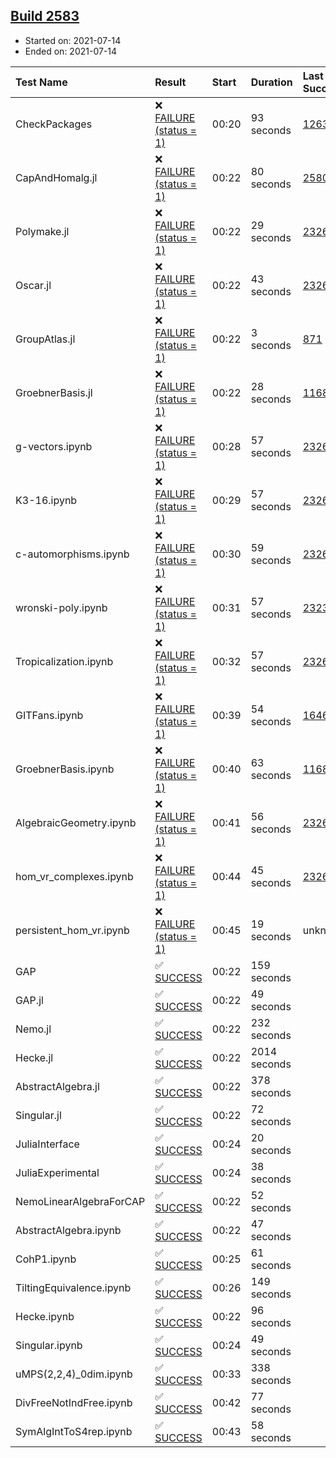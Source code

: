 ## [Build 2583](https://oscarci.mathematik.uni-kl.de/job/oscar-stable/2583/)

* Started on: 2021-07-14
* Ended on: 2021-07-14

| Test Name    | Result | Start | Duration | Last Success | First Failure |
|:-------------|:-------|:------|:---------|:-------------|:--------------|
| CheckPackages | ❌ [FAILURE (status = 1)](https://oscarci.mathematik.uni-kl.de/job/oscar-stable/2583/artifact/logs/build-2583/CheckPackages.log) | 00:20 | 93 seconds | [1263](https://oscarci.mathematik.uni-kl.de/job/oscar-stable/1263/) | [1264](https://oscarci.mathematik.uni-kl.de/job/oscar-stable/1264/) |
| CapAndHomalg.jl | ❌ [FAILURE (status = 1)](https://oscarci.mathematik.uni-kl.de/job/oscar-stable/2583/artifact/logs/build-2583/CapAndHomalg.jl.log) | 00:22 | 80 seconds | [2580](https://oscarci.mathematik.uni-kl.de/job/oscar-stable/2580/) | [2581](https://oscarci.mathematik.uni-kl.de/job/oscar-stable/2581/) |
| Polymake.jl | ❌ [FAILURE (status = 1)](https://oscarci.mathematik.uni-kl.de/job/oscar-stable/2583/artifact/logs/build-2583/Polymake.jl.log) | 00:22 | 29 seconds | [2326](https://oscarci.mathematik.uni-kl.de/job/oscar-stable/2326/) | [2327](https://oscarci.mathematik.uni-kl.de/job/oscar-stable/2327/) |
| Oscar.jl | ❌ [FAILURE (status = 1)](https://oscarci.mathematik.uni-kl.de/job/oscar-stable/2583/artifact/logs/build-2583/Oscar.jl.log) | 00:22 | 43 seconds | [2326](https://oscarci.mathematik.uni-kl.de/job/oscar-stable/2326/) | [2327](https://oscarci.mathematik.uni-kl.de/job/oscar-stable/2327/) |
| GroupAtlas.jl | ❌ [FAILURE (status = 1)](https://oscarci.mathematik.uni-kl.de/job/oscar-stable/2583/artifact/logs/build-2583/GroupAtlas.jl.log) | 00:22 | 3 seconds | [871](https://oscarci.mathematik.uni-kl.de/job/oscar-stable/871/) | [872](https://oscarci.mathematik.uni-kl.de/job/oscar-stable/872/) |
| GroebnerBasis.jl | ❌ [FAILURE (status = 1)](https://oscarci.mathematik.uni-kl.de/job/oscar-stable/2583/artifact/logs/build-2583/GroebnerBasis.jl.log) | 00:22 | 28 seconds | [1168](https://oscarci.mathematik.uni-kl.de/job/oscar-stable/1168/) | [1169](https://oscarci.mathematik.uni-kl.de/job/oscar-stable/1169/) |
| g-vectors.ipynb | ❌ [FAILURE (status = 1)](https://oscarci.mathematik.uni-kl.de/job/oscar-stable/2583/artifact/logs/build-2583/g-vectors.ipynb.log) | 00:28 | 57 seconds | [2326](https://oscarci.mathematik.uni-kl.de/job/oscar-stable/2326/) | [2327](https://oscarci.mathematik.uni-kl.de/job/oscar-stable/2327/) |
| K3-16.ipynb | ❌ [FAILURE (status = 1)](https://oscarci.mathematik.uni-kl.de/job/oscar-stable/2583/artifact/logs/build-2583/K3-16.ipynb.log) | 00:29 | 57 seconds | [2326](https://oscarci.mathematik.uni-kl.de/job/oscar-stable/2326/) | [2327](https://oscarci.mathematik.uni-kl.de/job/oscar-stable/2327/) |
| c-automorphisms.ipynb | ❌ [FAILURE (status = 1)](https://oscarci.mathematik.uni-kl.de/job/oscar-stable/2583/artifact/logs/build-2583/c-automorphisms.ipynb.log) | 00:30 | 59 seconds | [2326](https://oscarci.mathematik.uni-kl.de/job/oscar-stable/2326/) | [2327](https://oscarci.mathematik.uni-kl.de/job/oscar-stable/2327/) |
| wronski-poly.ipynb | ❌ [FAILURE (status = 1)](https://oscarci.mathematik.uni-kl.de/job/oscar-stable/2583/artifact/logs/build-2583/wronski-poly.ipynb.log) | 00:31 | 57 seconds | [2323](https://oscarci.mathematik.uni-kl.de/job/oscar-stable/2323/) | [2324](https://oscarci.mathematik.uni-kl.de/job/oscar-stable/2324/) |
| Tropicalization.ipynb | ❌ [FAILURE (status = 1)](https://oscarci.mathematik.uni-kl.de/job/oscar-stable/2583/artifact/logs/build-2583/Tropicalization.ipynb.log) | 00:32 | 57 seconds | [2326](https://oscarci.mathematik.uni-kl.de/job/oscar-stable/2326/) | [2327](https://oscarci.mathematik.uni-kl.de/job/oscar-stable/2327/) |
| GITFans.ipynb | ❌ [FAILURE (status = 1)](https://oscarci.mathematik.uni-kl.de/job/oscar-stable/2583/artifact/logs/build-2583/GITFans.ipynb.log) | 00:39 | 54 seconds | [1646](https://oscarci.mathematik.uni-kl.de/job/oscar-stable/1646/) | [1647](https://oscarci.mathematik.uni-kl.de/job/oscar-stable/1647/) |
| GroebnerBasis.ipynb | ❌ [FAILURE (status = 1)](https://oscarci.mathematik.uni-kl.de/job/oscar-stable/2583/artifact/logs/build-2583/GroebnerBasis.ipynb.log) | 00:40 | 63 seconds | [1168](https://oscarci.mathematik.uni-kl.de/job/oscar-stable/1168/) | [1169](https://oscarci.mathematik.uni-kl.de/job/oscar-stable/1169/) |
| AlgebraicGeometry.ipynb | ❌ [FAILURE (status = 1)](https://oscarci.mathematik.uni-kl.de/job/oscar-stable/2583/artifact/logs/build-2583/AlgebraicGeometry.ipynb.log) | 00:41 | 56 seconds | [2326](https://oscarci.mathematik.uni-kl.de/job/oscar-stable/2326/) | [2327](https://oscarci.mathematik.uni-kl.de/job/oscar-stable/2327/) |
| hom_vr_complexes.ipynb | ❌ [FAILURE (status = 1)](https://oscarci.mathematik.uni-kl.de/job/oscar-stable/2583/artifact/logs/build-2583/hom_vr_complexes.ipynb.log) | 00:44 | 45 seconds | [2326](https://oscarci.mathematik.uni-kl.de/job/oscar-stable/2326/) | [2327](https://oscarci.mathematik.uni-kl.de/job/oscar-stable/2327/) |
| persistent_hom_vr.ipynb | ❌ [FAILURE (status = 1)](https://oscarci.mathematik.uni-kl.de/job/oscar-stable/2583/artifact/logs/build-2583/persistent_hom_vr.ipynb.log) | 00:45 | 19 seconds | unknown | unknown |
| GAP | ✅ [SUCCESS](https://oscarci.mathematik.uni-kl.de/job/oscar-stable/2583/artifact/logs/build-2583/GAP.log) | 00:22 | 159 seconds |  |  |
| GAP.jl | ✅ [SUCCESS](https://oscarci.mathematik.uni-kl.de/job/oscar-stable/2583/artifact/logs/build-2583/GAP.jl.log) | 00:22 | 49 seconds |  |  |
| Nemo.jl | ✅ [SUCCESS](https://oscarci.mathematik.uni-kl.de/job/oscar-stable/2583/artifact/logs/build-2583/Nemo.jl.log) | 00:22 | 232 seconds |  |  |
| Hecke.jl | ✅ [SUCCESS](https://oscarci.mathematik.uni-kl.de/job/oscar-stable/2583/artifact/logs/build-2583/Hecke.jl.log) | 00:22 | 2014 seconds |  |  |
| AbstractAlgebra.jl | ✅ [SUCCESS](https://oscarci.mathematik.uni-kl.de/job/oscar-stable/2583/artifact/logs/build-2583/AbstractAlgebra.jl.log) | 00:22 | 378 seconds |  |  |
| Singular.jl | ✅ [SUCCESS](https://oscarci.mathematik.uni-kl.de/job/oscar-stable/2583/artifact/logs/build-2583/Singular.jl.log) | 00:22 | 72 seconds |  |  |
| JuliaInterface | ✅ [SUCCESS](https://oscarci.mathematik.uni-kl.de/job/oscar-stable/2583/artifact/logs/build-2583/JuliaInterface.log) | 00:24 | 20 seconds |  |  |
| JuliaExperimental | ✅ [SUCCESS](https://oscarci.mathematik.uni-kl.de/job/oscar-stable/2583/artifact/logs/build-2583/JuliaExperimental.log) | 00:24 | 38 seconds |  |  |
| NemoLinearAlgebraForCAP | ✅ [SUCCESS](https://oscarci.mathematik.uni-kl.de/job/oscar-stable/2583/artifact/logs/build-2583/NemoLinearAlgebraForCAP.log) | 00:22 | 52 seconds |  |  |
| AbstractAlgebra.ipynb | ✅ [SUCCESS](https://oscarci.mathematik.uni-kl.de/job/oscar-stable/2583/artifact/logs/build-2583/AbstractAlgebra.ipynb.log) | 00:22 | 47 seconds |  |  |
| CohP1.ipynb | ✅ [SUCCESS](https://oscarci.mathematik.uni-kl.de/job/oscar-stable/2583/artifact/logs/build-2583/CohP1.ipynb.log) | 00:25 | 61 seconds |  |  |
| TiltingEquivalence.ipynb | ✅ [SUCCESS](https://oscarci.mathematik.uni-kl.de/job/oscar-stable/2583/artifact/logs/build-2583/TiltingEquivalence.ipynb.log) | 00:26 | 149 seconds |  |  |
| Hecke.ipynb | ✅ [SUCCESS](https://oscarci.mathematik.uni-kl.de/job/oscar-stable/2583/artifact/logs/build-2583/Hecke.ipynb.log) | 00:22 | 96 seconds |  |  |
| Singular.ipynb | ✅ [SUCCESS](https://oscarci.mathematik.uni-kl.de/job/oscar-stable/2583/artifact/logs/build-2583/Singular.ipynb.log) | 00:24 | 49 seconds |  |  |
| uMPS(2,2,4)_0dim.ipynb | ✅ [SUCCESS](https://oscarci.mathematik.uni-kl.de/job/oscar-stable/2583/artifact/logs/build-2583/uMPS-2-2-4-_0dim.ipynb.log) | 00:33 | 338 seconds |  |  |
| DivFreeNotIndFree.ipynb | ✅ [SUCCESS](https://oscarci.mathematik.uni-kl.de/job/oscar-stable/2583/artifact/logs/build-2583/DivFreeNotIndFree.ipynb.log) | 00:42 | 77 seconds |  |  |
| SymAlgIntToS4rep.ipynb | ✅ [SUCCESS](https://oscarci.mathematik.uni-kl.de/job/oscar-stable/2583/artifact/logs/build-2583/SymAlgIntToS4rep.ipynb.log) | 00:43 | 58 seconds |  |  |
